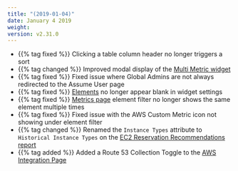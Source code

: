 ```yaml
---
title: "(2019-01-04)"
date: January 4 2019
weight:
version: v2.31.0
---
```

- {{% tag fixed %}} Clicking a table column header no longer triggers a sort
- {{% tag changed %}} Improved modal display of the [Multi Metric widget](https://docs.metricly.com/data-visualization/dashboards/widgets/multi-metric-widget/)
- {{% tag fixed %}} Fixed issue where Global Admins are not always redirected to the Assume User page
- {{% tag fixed %}} [Elements](https://docs.metricly.com/data-visualization/inventory/) no longer appear blank in widget settings
- {{% tag fixed %}} [Metrics page](https://docs.metricly.com/data-visualization/metrics/metric-page/) element filter no longer shows the same element multiple times
- {{% tag fixed %}} Fixed issue with the AWS Custom Metric icon not showing under element filter
- {{% tag changed %}} Renamed the `Instance Types` attribute to `Historical Instance Types` on the [EC2 Reservation Recommendations report](https://docs.metricly.com/reports/reports-ec2-reservations/)
- {{% tag added %}} Added a Route 53 Collection Toggle to the [AWS Integration Page](https://docs.metricly.com/integrations/aws-integration/)
